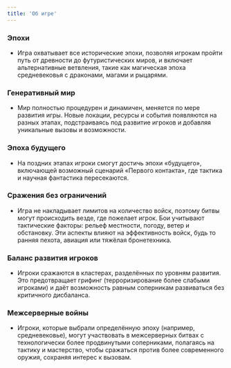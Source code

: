 ```yaml
---
title: 'Об игре'
---
```


### Эпохи
- Игра охватывает все исторические эпохи, позволяя игрокам пройти путь от древности до футуристических миров, и включает альтернативные ветвления, такие как магическая эпоха средневековья с драконами, магами и рыцарями.

### Генеративный мир
- Мир полностью процедурен и динамичен, меняется по мере развития игры. Новые локации, ресурсы и события появляются на разных этапах, подстраиваясь под развитие игроков и добавляя уникальные вызовы и возможности.

### Эпоха будущего
- На поздних этапах игроки смогут достичь эпохи «будущего», включающей возможный сценарий «Первого контакта», где тактика и научная фантастика пересекаются.

### Сражения без ограничений
- Игра не накладывает лимитов на количество войск, поэтому битвы могут происходить везде, где пожелает игрок. Бои учитывают тактические факторы: рельеф местности, погоду, ветер и обстановку. Эти аспекты влияют на эффективность войск, будь то ранняя пехота, авиация или тяжёлая бронетехника.

### Баланс развития игроков
- Игроки сражаются в кластерах, разделённых по уровням развития. Это предотвращает грифинг (терроризирование более слабыми игроками) и даёт возможность равным соперникам развиваться без критичного дисбаланса.

###	Межсерверные войны
- Игроки, которые выбрали определённую эпоху (например, средневековье), могут участвовать в межсерверных битвах с технологически более продвинутыми соперниками, полагаясь на тактику и мастерство, чтобы сражаться против более современного оружия, сохраняя интерес к вызовам.
